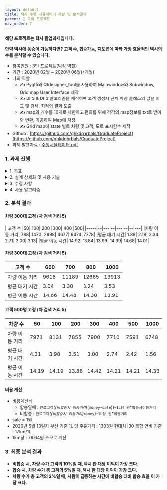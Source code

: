 ```yaml
---
layout: default
title: 택시 주행 시뮬레이터 개발 및 분석결과
parent: 📌 토이 프로젝트
nav_order: 7
---
```


**해당 프로젝트는 학사 졸업과제입니다.**

**만약 택시에 동승이 가능하다면? 고객 수, 합승가능, 지도맵에 따라 가장 효율적인 택시의 수를 분석할 수 있습니다.**

* 참여인원 : 3인 프로젝트(팀장 역할)
* 기간 : 2020년 02월 ~ 2020년 06월(4개월)
* 나의 역할
  * ✍️ Pyqt5와 Qtdesigner_tool을 사용하여 Mainwindow와 Subwindow, Grid map User Interface 제작
  * ✍️ BFS & DFS 알고리즘을 제작하여 고객 생성시 근처 차량 클래스의 값을 비교 및 검색, 최적의 결과 도출
  * ✍️ map의 개수를 10개로 제한하고 편의를 위해 각각의 map정보를 txt로 받아와 변환, 가공하여 Map에 저장
  * ✍️ Grid map에 state 별로 차량 및 고객, 도로 표시함수 제작
* Github : [https://github.com/ghkdqhrbals/GraduateProject](https://github.com/ghkdqhrbals/GraduateProject)
* 과제 발표자료 : [주행시뮬레이터.pdf](https://ghkdqhrbals.github.io/portfolios/assets/img/terms/주행시뮬레이터.pdf)

### 1. **과제 진행**

<details><summary> 1. 목표 </summary><div markdown="1">

자동 배차 및 주행경로 탐색 알고리즘 시뮬레이터를 제작한다. 그리고 **택시와 고객간 최적의 비율을 제시**한다. 

1. 사용자가 배차를 요청하면 자동으로 주변의 차를 배차하고 목적지까지 주행하는 경로를 나타내는 알고리즘을 구상하고, 이를 테스트하는 시뮬레이터를 만든다
2. 차량의 수, 고객의 수, 합승여부 등의 조건이 바뀔 때 어떤 알고리즘이 효율적인지 결과를 보여준다.

</div></details>

<details><summary> 2. 설계 상세화 및 사용 기술 </summary><div markdown="1">

-	PyQt5의 Qtdesign 툴을 사용하여 UI를 만든다.
-	최단 경로는 다익스트라 알고리즘을 이용해 탐색한다.
-	자동차와 사용자가 움직이는 동선을 맵에 표시한다.
-	BFS를 사용하여 사용자 근처의 자동차를 구한다.
-	맵 클래스를 통해 현재 상태를 파악한다.
-	car과 customer 클래스를 만들어 알고리즘에 필요한 정보들을 저장한다.
-	여러가지 조건을 설정할 수 있도록 하고 어떤 조건일 때 가장 효율적인지 판단할 수 있도록 결과를 표시한다.
-	다음과 같은 조건을 가진 알고리즘을 시뮬레이션 할 수 있다.
◦	합승 불가능 (1 : 1 배치)
◦	합승 가능 	(1 : N 배치, 먼저 탑승한 인원 먼저 처리)
◦	합승 시 최단 경로 수정 	(1 : N 배치, 목적지가 가까운 순으로 처리)
-	지도 상 경로의 가중치는 1로 일반화한다.
-	10개의 맵을 text파일로 생성해 읽어올 수 있다.
-	10개의 콜 시나리오를 만들고, 이를 바탕으로 테스트를 수행한다.
-	차량 총 이동거리, 고객의 평균 대기시간, 이동시간을 알고리즘별로 종합하여 화면에 표시한다.
-	고객 생성 시 근처 차량이 없을 때, 고객의 콜을 취소한다.

</div></details>

<details><summary> 3. 수정 사항 </summary><div markdown="1">

1.	맵 생성 함수 수정
여러 알고리즘에서 변수를 바꾸며 시뮬레이션을 수행할 때 고정된 환경을 만들 수 있도록 기존에 무작위로 생성되던 맵을 txt 파일로 만든 뒤 읽어오는 방식으로 수정했다.
2.	합승 알고리즘 추가
기존에는 합승 조건을 고려하지 않고 차량과 고객을 1 : 1 대응만을 처리하는 알고리즘만 존재했지만, 합승 조건을 고려하는 새로운 알고리즘이 추가됐다.
3.	시뮬레이션 결과 표시
기존에는 시간경과 버튼을 통해 차량과 사람이 어떤 식으로 움직이는지 나타냈다. 알고리즘이 추가되면서 알고리즘 별로 시뮬레이션 결과를 비교할 수 있도록 고객의 대기 시간, 목적지까지 걸린 시간, 차량의 이동 거리 등을 결과에 표시하도록 수정했다.
4.	UI 수정
변경 전 UI는 변수 입력이 불가능하고 시간에 따른 변화를 관찰만 할 수 있었다. 변경 후 UI는 메인 윈도우와 서브 윈도우로 나뉘었다. 메인 윈도우는 여러가지 변수나 원하는 알고리즘을 입력할 수 있고, 시뮬레이션 과정 및 결과를 보여주는 서브 윈도우에는 한번에 시뮬레이션을 완료할 수 있도록 skip 버튼을 추가했다.

</div></details>

<details><summary> 4. 사용 알고리즘 </summary><div markdown="1">

1. 고객 발생 처리 함수
2. 시간 경과 함수
3. BFS 함수
4. 고객 클래스 관리
5. 콜 시나리오 생성
6. 맵 생성

</div></details>

### 2. **분석 결과**

#### 차량 300대 고정 (차 검색 거리 5)

| 고객 수	|50|	100|	200	|300|	400	|500| 
|-----|--|---|--|---|--|--|---|
|차량 이동 거리|	788|	1470|	2998|	4677|	6474|	7778|
|평균 대기 시간|	1.88|	2.18|	2.34|	2.71|	3.00|	3.13|
|평균 이동 시간|	14.92|	13.84|	13.99|	14.39|	14.68|	14.01|

#### 차량 300대 고정 (차 검색 거리 5)

|고객 수|	600|	700|	800|	1000	|
|--|--|--|--|--|
|차량 이동 거리	|9618|	11189|	12665|	13913|		
|평균 대기 시간	|3.04|	3.30|	3.24|	3.53|		
|평균 이동 시간	|14.66|	14.48|	14.30|	13.91|		


#### 고객 500명 고정 (차 검색 거리 5)

|차량 수|	50|	100|	200|	300|	400|	500|	1000|
|--|--|--|--|--|--|--|--|
|차량 이동 거리|	7971|	8131|	7855|	7900|	7710|	7591|	6748|
|평균 대기 시간|	4.31|	3.98|	3.51|	3.00|	2.74|	2.42|	1.56|
|평균 이동 시간|	14.19|	14.19|	13.88|	14.42|	14.21|	14.21|	14.33|


#### 비용 계산

* 비용계산식
  * 합승일때 : `완료고객`*((`비합승시 이동거리`)*(`money`-`sale`))-`1L당 원`*`합승시이동거리`
  * 비합승 : `완료고객`*((`비합승시 이동거리`)*`money`)-`1L당 원`*`이동거리`
* sale = 1원
* 2020년 6월 13일자 부산 기준 1L 당 주유가격 : 1303원 현대차 i30 복합 연비 기준 : 17km/1L
* 1km당 : 76.64원 소모로 계산

### 3. **최종 분석 결과**

* **비합승 시, 차량 수가 고객의 10%일 때, 택시 한 대당 이익이 가장 크다**.
* **합승 시, 차량 수가 총 고객의 5%일 때, 택시 한 대당 이익이 가장 크다.**
* **차량 수가 총 고객의 2%일 때, 사람이 급증하는 시간에 비합승 대비 합승 효율 이 가장 크다.**